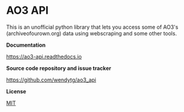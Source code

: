 # AO3 API

This is an unofficial python library that lets you access some of AO3's (archiveofourown.org) data using webscraping and some other tools.

__Documentation__

https://ao3-api.readthedocs.io

__Source code repository and issue tracker__

https://github.com/wendytg/ao3_api

__License__

[MIT](https://choosealicense.com/licenses/mit/)
    
